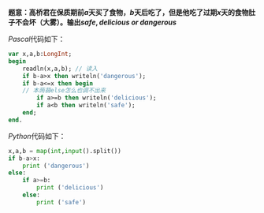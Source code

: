 **题意：高桥君在保质期前$a$天买了食物，$b$天后吃了，但是他吃了过期$x$天的食物肚子不会坏（大雾）。输出$safe,delicious\ or\ dangerous$**

$Pascal$代码如下：
```pascal
var x,a,b:LongInt;
begin
    readln(x,a,b); // 读入
    if b-a>x then writeln('dangerous');
    if b-a<=x then begin
    // 本蒟蒻else怎么也调不出来
    	if a>=b then writeln('delicious');
        if a<b then writeln('safe');
    end;
end.
```
$Python$代码如下：
```python
x,a,b = map(int,input().split())
if b-a>x:
    print ('dangerous')
else:
    if a>=b:
        print ('delicious')
    else:
    	print ('safe')
```